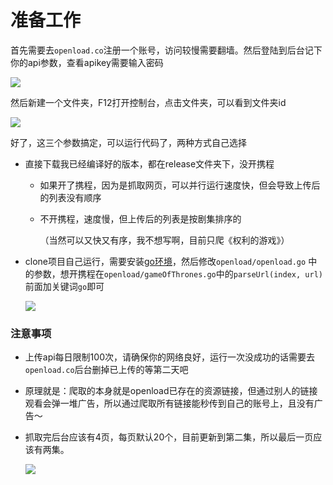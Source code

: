 # 准备工作

首先需要去`openload.co`注册一个账号，访问较慢需要翻墙。然后登陆到后台记下你的api参数，查看apikey需要输入密码

![](http://ww1.sinaimg.cn/large/e729c8a3ly1fhzixxkwcmj20lp05kt8w.jpg)

然后新建一个文件夹，F12打开控制台，点击文件夹，可以看到文件夹id

![](http://ww1.sinaimg.cn/large/e729c8a3ly1fhzj0d9relj20js0dmtai.jpg)

好了，这三个参数搞定，可以运行代码了，两种方式自己选择

-   直接下载我已经编译好的版本，都在release文件夹下，没开携程

    -   如果开了携程，因为是抓取网页，可以并行运行速度快，但会导致上传后的列表没有顺序

    -   不开携程，速度慢，但上传后的列表是按剧集排序的

        （当然可以又快又有序，我不想写啊，目前只爬《权利的游戏》）

-   clone项目自己运行，需要安装[go环境](https://golang.org/)，然后修改`openload/openload.go` 中的参数，想开携程在`openload/gameOfThrones.go`中的`parseUrl(index, url)`前面加关键词`go`即可

    ![](http://ww1.sinaimg.cn/large/e729c8a3ly1fhzj205s5fj209f03omx6.jpg)

### 注意事项

-   上传api每日限制100次，请确保你的网络良好，运行一次没成功的话需要去`openload.co`后台删掉已上传的等第二天吧

-   原理就是：爬取的本身就是openload已存在的资源链接，但通过别人的链接观看会弹一堆广告，所以通过爬取所有链接能秒传到自己的账号上，且没有广告～

-   抓取完后台应该有4页，每页默认20个，目前更新到第二集，所以最后一页应该有两集。

    ![](http://ww1.sinaimg.cn/large/e729c8a3ly1fhzk6xmyx6j21930n879s.jpg)